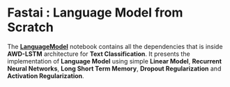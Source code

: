 # **Fastai : Language Model from Scratch**

The [**LanguageModel**](https://github.com/ThinamXx/Fastai/blob/main/11.%20Language%20Model/LanguageModel.ipynb) notebook contains all the dependencies that is inside **AWD-LSTM** architecture for **Text Classification**. It presents the implementation of **Language Model** using simple **Linear Model**, **Recurrent Neural Networks**, **Long Short Term Memory**, **Dropout Regularization** and **Activation Regularization**.  


